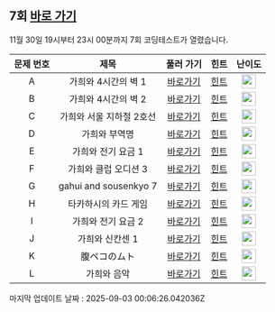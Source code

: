 ## 7회 [바로 가기](https://www.acmicpc.net/contest/view/1415)
11월 30일 19시부터 23시 00분까지 7회 코딩테스트가 열렸습니다.

|문제 번호|제목|풀러 가기|힌트|난이도|
|:------:|:-------------:|:-----:|:-----:|:-----:|
|A|가희와 4시간의 벽 1|[바로가기](https://www.acmicpc.net/problem/32775)|[힌트](https://github.com/cdog-gh/gh_coding_test/tree/main/7/01)| <img height="25px" width="25px" src="https://static.solved.ac/tier_small/1.svg"></img> |
|B|가희와 4시간의 벽 2|[바로가기](https://www.acmicpc.net/problem/32776)|[힌트](https://github.com/cdog-gh/gh_coding_test/tree/main/7/02)| <img height="25px" width="25px" src="https://static.solved.ac/tier_small/2.svg"></img> |
|C|가희와 서울 지하철 2호선|[바로가기](https://www.acmicpc.net/problem/32777)|[힌트](https://github.com/cdog-gh/gh_coding_test/tree/main/7/03)| <img height="25px" width="25px" src="https://static.solved.ac/tier_small/3.svg"></img> |
|D|가희와 부역명|[바로가기](https://www.acmicpc.net/problem/32778)|[힌트](https://github.com/cdog-gh/gh_coding_test/tree/main/7/04)| <img height="25px" width="25px" src="https://static.solved.ac/tier_small/3.svg"></img> |
|E|가희와 전기 요금 1|[바로가기](https://www.acmicpc.net/problem/32779)|[힌트](https://github.com/cdog-gh/gh_coding_test/tree/main/7/05)| <img height="25px" width="25px" src="https://static.solved.ac/tier_small/5.svg"></img> |
|F|가희와 클럽 오디션 3|[바로가기](https://www.acmicpc.net/problem/32780)|[힌트](https://github.com/cdog-gh/gh_coding_test/tree/main/7/06)| <img height="25px" width="25px" src="https://static.solved.ac/tier_small/12.svg"></img> |
|G|gahui and sousenkyo 7|[바로가기](https://www.acmicpc.net/problem/32786)|[힌트](https://github.com/cdog-gh/gh_coding_test/tree/main/7/07)| <img height="25px" width="25px" src="https://static.solved.ac/tier_small/13.svg"></img> |
|H|타카하시의 카드 게임|[바로가기](https://www.acmicpc.net/problem/32781)|[힌트](https://github.com/cdog-gh/gh_coding_test/tree/main/7/08)| <img height="25px" width="25px" src="https://static.solved.ac/tier_small/13.svg"></img> |
|I|가희와 전기 요금 2|[바로가기](https://www.acmicpc.net/problem/32783)|[힌트](https://github.com/cdog-gh/gh_coding_test/tree/main/7/09)| <img height="25px" width="25px" src="https://static.solved.ac/tier_small/12.svg"></img> |
|J|가희와 신칸센 1|[바로가기](https://www.acmicpc.net/problem/32784)|[힌트](https://github.com/cdog-gh/gh_coding_test/tree/main/7/10)| <img height="25px" width="25px" src="https://static.solved.ac/tier_small/19.svg"></img> |
|K|腹ペコのムト|[바로가기](https://www.acmicpc.net/problem/32785)|[힌트](https://github.com/cdog-gh/gh_coding_test/tree/main/7/11)| <img height="25px" width="25px" src="https://static.solved.ac/tier_small/16.svg"></img> |
|L|가희와 음악|[바로가기](https://www.acmicpc.net/problem/32782)|[힌트](https://github.com/cdog-gh/gh_coding_test/tree/main/7/12)| <img height="25px" width="25px" src="https://static.solved.ac/tier_small/14.svg"></img> |

마지막 업데이트 날짜 : 2025-09-03 00:06:26.042036Z